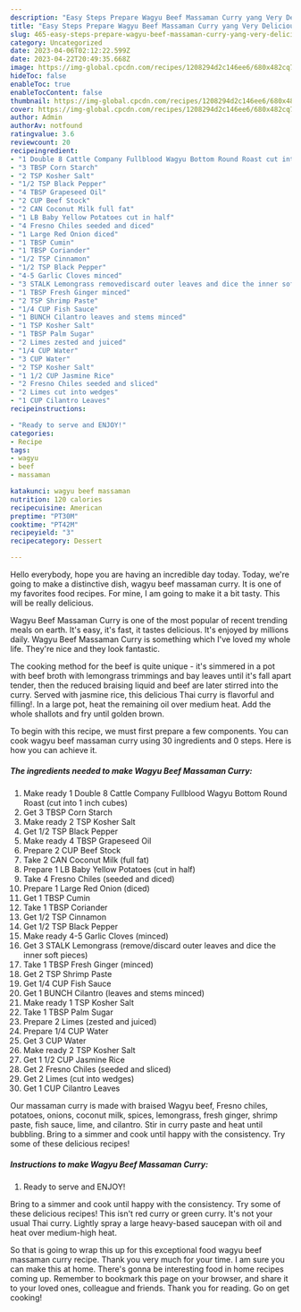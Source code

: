 ```yaml
---
description: "Easy Steps Prepare Wagyu Beef Massaman Curry yang Very Delicious}"
title: "Easy Steps Prepare Wagyu Beef Massaman Curry yang Very Delicious}"
slug: 465-easy-steps-prepare-wagyu-beef-massaman-curry-yang-very-delicious
category: Uncategorized
date: 2023-04-06T02:12:22.599Z
date: 2023-04-22T20:49:35.668Z
image: https://img-global.cpcdn.com/recipes/1208294d2c146ee6/680x482cq70/wagyu-beef-massaman-curry-recipe-main-photo.jpg
hideToc: false
enableToc: true
enableTocContent: false
thumbnail: https://img-global.cpcdn.com/recipes/1208294d2c146ee6/680x482cq70/wagyu-beef-massaman-curry-recipe-main-photo.jpg
cover: https://img-global.cpcdn.com/recipes/1208294d2c146ee6/680x482cq70/wagyu-beef-massaman-curry-recipe-main-photo.jpg
author: Admin
authorAv: notfound
ratingvalue: 3.6
reviewcount: 20
recipeingredient:
- "1 Double 8 Cattle Company Fullblood Wagyu Bottom Round Roast cut into 1 inch cubes"
- "3 TBSP Corn Starch"
- "2 TSP Kosher Salt"
- "1/2 TSP Black Pepper"
- "4 TBSP Grapeseed Oil"
- "2 CUP Beef Stock"
- "2 CAN Coconut Milk full fat"
- "1 LB Baby Yellow Potatoes cut in half"
- "4 Fresno Chiles seeded and diced"
- "1 Large Red Onion diced"
- "1 TBSP Cumin"
- "1 TBSP Coriander"
- "1/2 TSP Cinnamon"
- "1/2 TSP Black Pepper"
- "4-5 Garlic Cloves minced"
- "3 STALK Lemongrass removediscard outer leaves and dice the inner soft pieces"
- "1 TBSP Fresh Ginger minced"
- "2 TSP Shrimp Paste"
- "1/4 CUP Fish Sauce"
- "1 BUNCH Cilantro leaves and stems minced"
- "1 TSP Kosher Salt"
- "1 TBSP Palm Sugar"
- "2 Limes zested and juiced"
- "1/4 CUP Water"
- "3 CUP Water"
- "2 TSP Kosher Salt"
- "1 1/2 CUP Jasmine Rice"
- "2 Fresno Chiles seeded and sliced"
- "2 Limes cut into wedges"
- "1 CUP Cilantro Leaves"
recipeinstructions:

- "Ready to serve and ENJOY!"
categories:
- Recipe
tags:
- wagyu
- beef
- massaman

katakunci: wagyu beef massaman 
nutrition: 120 calories
recipecuisine: American
preptime: "PT30M"
cooktime: "PT42M"
recipeyield: "3"
recipecategory: Dessert

---
```



Hello everybody, hope you are having an incredible day today. Today, we're going to make a distinctive dish, wagyu beef massaman curry. It is one of my favorites food recipes. For mine, I am going to make it a bit tasty. This will be really delicious.

Wagyu Beef Massaman Curry is one of the most popular of recent trending meals on earth. It's easy, it's fast, it tastes delicious. It's enjoyed by millions daily. Wagyu Beef Massaman Curry is something which I've loved my whole life. They're nice and they look fantastic.

The cooking method for the beef is quite unique - it&#39;s simmered in a pot with beef broth with lemongrass trimmings and bay leaves until it&#39;s fall apart tender, then the reduced braising liquid and beef are later stirred into the curry. Served with jasmine rice, this delicious Thai curry is flavorful and filling!. In a large pot, heat the remaining oil over medium heat. Add the whole shallots and fry until golden brown.


To begin with this recipe, we must first prepare a few components. You can cook wagyu beef massaman curry using 30 ingredients and 0 steps. Here is how you can achieve it.

<!--inarticleads1-->

##### The ingredients needed to make Wagyu Beef Massaman Curry:

1. Make ready 1 Double 8 Cattle Company Fullblood Wagyu Bottom Round Roast (cut into 1 inch cubes)
1. Get 3 TBSP Corn Starch
1. Make ready 2 TSP Kosher Salt
1. Get 1/2 TSP Black Pepper
1. Make ready 4 TBSP Grapeseed Oil
1. Prepare 2 CUP Beef Stock
1. Take 2 CAN Coconut Milk (full fat)
1. Prepare 1 LB Baby Yellow Potatoes (cut in half)
1. Take 4 Fresno Chiles (seeded and diced)
1. Prepare 1 Large Red Onion (diced)
1. Get 1 TBSP Cumin
1. Take 1 TBSP Coriander
1. Get 1/2 TSP Cinnamon
1. Get 1/2 TSP Black Pepper
1. Make ready 4-5 Garlic Cloves (minced)
1. Get 3 STALK Lemongrass (remove/discard outer leaves and dice the inner soft pieces)
1. Take 1 TBSP Fresh Ginger (minced)
1. Get 2 TSP Shrimp Paste
1. Get 1/4 CUP Fish Sauce
1. Get 1 BUNCH Cilantro (leaves and stems minced)
1. Make ready 1 TSP Kosher Salt
1. Take 1 TBSP Palm Sugar
1. Prepare 2 Limes (zested and juiced)
1. Prepare 1/4 CUP Water
1. Get 3 CUP Water
1. Make ready 2 TSP Kosher Salt
1. Get 1 1/2 CUP Jasmine Rice
1. Get 2 Fresno Chiles (seeded and sliced)
1. Get 2 Limes (cut into wedges)
1. Get 1 CUP Cilantro Leaves


Our massaman curry is made with braised Wagyu beef, Fresno chiles, potatoes, onions, coconut milk, spices, lemongrass, fresh ginger, shrimp paste, fish sauce, lime, and cilantro. Stir in curry paste and heat until bubbling. Bring to a simmer and cook until happy with the consistency. Try some of these delicious recipes! 

<!--inarticleads2-->

##### Instructions to make Wagyu Beef Massaman Curry:


1. Ready to serve and ENJOY!

Bring to a simmer and cook until happy with the consistency. Try some of these delicious recipes! This isn&#39;t red curry or green curry. It&#39;s not your usual Thai curry. Lightly spray a large heavy-based saucepan with oil and heat over medium-high heat. 

So that is going to wrap this up for this exceptional food wagyu beef massaman curry recipe. Thank you very much for your time. I am sure you can make this at home. There's gonna be interesting food in home recipes coming up. Remember to bookmark this page on your browser, and share it to your loved ones, colleague and friends. Thank you for reading. Go on get cooking!
